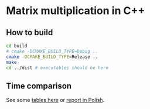 # Matrix multiplication in C++

## How to build

```bash
cd build
# cmake -DCMAKE_BUILD_TYPE=Debug ..
cmake -DCMAKE_BUILD_TYPE=Release ..
make
cd ../dist # executables should be here
```

## Time comparison
See some [tables here](RESULTS.md) or [report in Polish](REPORT.md).
